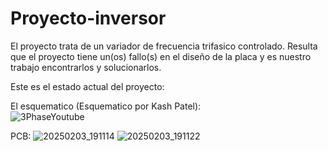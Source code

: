 # Proyecto-inversor 
El proyecto trata de un variador de frecuencia trifasico controlado. Resulta que el proyecto tiene un(os) fallo(s) en el diseño de la placa y es nuestro trabajo encontrarlos y solucionarlos. 

Este es el estado actual del proyecto: 

El esquematico (Esquematico por Kash Patel):  
![3PhaseYoutube](https://github.com/user-attachments/assets/01d6a948-857c-49c4-a2fb-994fe372c709)

PCB: 
![20250203_191114](https://github.com/user-attachments/assets/f7d3b614-60ef-4121-8ff1-44fc49a26e56)
![20250203_191122](https://github.com/user-attachments/assets/6d6c1b97-1cc4-4798-af87-f58aee104e98)
